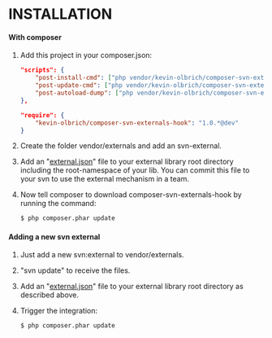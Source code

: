 # INSTALLATION

#### With composer

1. Add this project in your composer.json:

    ```json
    "scripts": {
        "post-install-cmd": ["php vendor/kevin-olbrich/composer-svn-externals-hook/bin/add-externals.php"],
        "post-update-cmd": ["php vendor/kevin-olbrich/composer-svn-externals-hook/bin/add-externals.php"],
		"post-autoload-dump": ["php vendor/kevin-olbrich/composer-svn-externals-hook/bin/add-externals.php"]
    },
    
    "require": {
        "kevin-olbrich/composer-svn-externals-hook": "1.0.*@dev"
    }
    ```
    
2. Create the folder vendor/externals and add an svn-external.

3. Add an "[external.json](external.json.dist)" file to your external library root directory including the root-namespace of your lib. You can commit this file to your svn to use the external mechanism in a team.

4. Now tell composer to download composer-svn-externals-hook by running the command:

    ```bash
    $ php composer.phar update
    ```

#### Adding a new svn external

1. Just add a new svn:external to vendor/externals.

2. "svn update" to receive the files.

3. Add an "[external.json](external.json.dist)" file to your external library root directory as described above.

2. Trigger the integration:

    ```bash
    $ php composer.phar update
    ```

